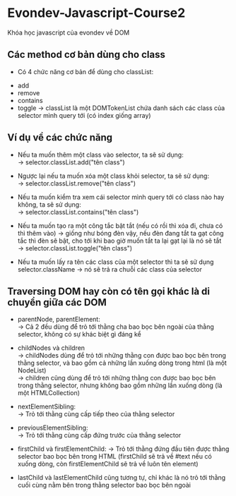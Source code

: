 # Evondev-Javascript-Course2
Khóa học javascript của evondev về DOM

## Các method cơ bản dùng cho class
- Có 4 chức năng cơ bản để dùng cho classList:
+ add
+ remove
+ contains
+ toggle
-> classList là một DOMTokenList chứa danh sách các class của selector mình query tới (có index giống array)
## Ví dụ về các chức năng
- Nếu ta muốn thêm một class vào selector, ta sẽ sử dụng: <br>
-> selector.classList.add("tên class") <br>

- Ngược lại nếu ta muốn xóa một class khỏi selector, ta sẽ sử dụng: <br>
-> selector.classList.remove("tên class") <br>

- Nếu ta muốn kiểm tra xem cái selector mình query tới có class nào hay không, ta sẽ sử dụng: <br>
-> selector.classList.contains("tên class") <br>

- Nếu ta muốn tạo ra một công tắc bật tắt (nếu có rồi thì xóa đi, chưa có thì thêm vào) -> giống như bóng đèn vậy,  nếu đèn đang tắt ta gạt công tắc thì đèn sẽ bật, cho tới khi bao giờ muốn tắt ta lại gạt lại là nó sẽ tắt <br>
-> selector.classList.toggle("tên class") <br>


- Nếu ta muốn lấy ra tên các class của một selector thì ta sẽ sử dụng selector.className -> nó sẽ trả ra chuỗi các class của selector <br>

## Traversing DOM hay còn có tên gọi khác là di chuyển giữa các DOM
- parentNode, parentElement: <br>
-> Cả 2 đều dùng để trỏ tới thằng cha bao bọc bên ngoài của thằng selector, không có sự khác biệt gì đáng kể <br>

- childNodes và children <br>
-> childNodes dùng để trỏ tới những thằng con được bao bọc bên trong thằng selector, và bao gồm cả những lần xuống dòng trong html (là một NodeList) <br>
-> children cũng dùng để trỏ tới những thằng con được bao bọc bên trong thằng selector, nhưng không bao gồm những lần xuống dòng (là một HTMLCollection)  <br>

- nextElementSibling: <br>
-> Trỏ tới thằng cùng cấp tiếp theo của thằng selector <br>

- previousElementSibling: <br>
-> Trỏ tới thằng cùng cấp đứng trước của thằng selector <br>

- firstChild và firstElementChild:
-> Trỏ tới thằng đứng đầu tiên được thằng selector bao bọc bên trong HTML (firstChild sẽ trả về #text nếu có xuống dòng, còn firstElementChild sẽ trả về luôn tên element)

- lastChild và lastElementChild cũng tương tự, chỉ khác là nó trỏ tới thằng cuối cùng nằm bên trong thằng selector bao bọc bên ngoài

